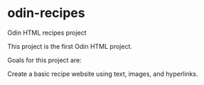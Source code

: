 # odin-recipes
Odin HTML recipes project

This project is the first Odin HTML project.

Goals for this project are:

Create a basic recipe website using text, images, and hyperlinks.